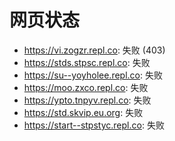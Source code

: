 # 网页状态
- https://vi.zogzr.repl.co: 失败 (403)
- https://stds.stpsc.repl.co: 失败
- https://su--yoyholee.repl.co: 失败
- https://moo.zxco.repl.co: 失败
- https://ypto.tnpyv.repl.co: 失败
- https://std.skvip.eu.org: 失败
- https://start--stpstyc.repl.co: 失败
